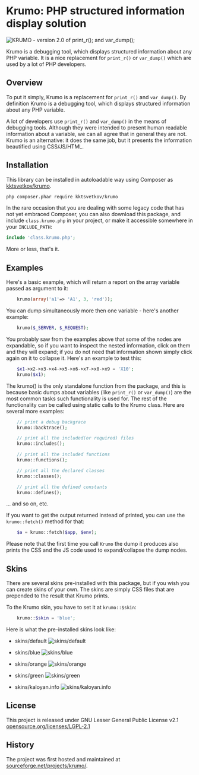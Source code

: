 # Krumo: PHP structured information display solution

![KRUMO - version 2.0 of print_r(); and var_dump();](http://krumo.kaloyan.info/images/logo.png)

Krumo is a debugging tool, which displays structured information about any PHP variable.
It is a nice replacement for `print_r()` or `var_dump()` which are used by a lot of PHP developers.

## Overview

To put it simply, Krumo is a replacement for `print_r()` and `var_dump()`. By definition Krumo
is a debugging tool, which displays structured information about any PHP variable.

A lot of developers use `print_r()` and `var_dump()` in the means of debugging
tools. Although they were intended to present human readable information about a
variable, we can all agree that in general they are not. Krumo is an
alternative: it does the same job, but it presents the information beautified
using CSS/JS/HTML.

## Installation

This library can be installed in autoloadable way using Composer as [kktsvetkov/krumo](https://packagist.org/packages/kktsvetkov/krumo).

```sh
php composer.phar require kktsvetkov/krumo
```

In the rare occasion that you are dealing with some legacy code that
has not yet embraced Composer, you can also download this package,
and include `class.krumo.php` in your project, or make it accessible
somewhere in your `INCLUDE_PATH`:

```php
include 'class.krumo.php';
```

More or less, that's it.

## Examples

Here's a basic example, which will return a report on the array variable passed
as argument to it:
```php
	krumo(array('a1'=> 'A1', 3, 'red'));
```

You can dump simultaneously more then one variable - here's another example:
```php
	krumo($_SERVER, $_REQUEST);
```
You probably saw from the examples above that some of the nodes are expandable,
so if you want to inspect the nested information, click on them and they will
expand; if you do not need that information shown simply click again on it to
collapse it. Here's an example to test this:
```php
	$x1->x2->x3->x4->x5->x6->x7->x8->x9 = 'X10';
	krumo($x1);
```
The krumo() is the only standalone function from the package, and this is
because basic dumps about variables (like `print_r()` or `var_dump()`) are the most
common tasks such functionality is used for. The rest of the functionality can
be called using static calls to the Krumo class. Here are several more examples:
```php
	// print a debug backgrace
 	krumo::backtrace();

	// print all the included(or required) files
	krumo::includes();

	// print all the included functions
	krumo::functions();

	// print all the declared classes
	krumo::classes();

	// print all the defined constants
	krumo::defines();
```
 ... and so on, etc.

If you want to get the output returned instead of printed, you can use
the `krumo::fetch()` method for that:
```php
	$a = krumo::fetch($app, $env);
```
Please note that the first time you call `Krumo` the dump it produces also
prints the CSS and the JS code used to expand/collapse the dump nodes.

## Skins

There are several skins pre-installed with this package, but if you wish you can
create skins of your own. The skins are simply CSS files that are prepended to
the result that Krumo prints.

To the Krumo skin, you have to set it at `krumo::$skin`:
```php
	krumo::$skin = 'blue';
```

Here is what the pre-installed skins look like:

  * skins/default
  ![skins/default](http://krumo.kaloyan.info/screenshots/krumo_default_theme.png)

  * skins/blue
  ![skins/blue](http://krumo.kaloyan.info/screenshots/krumo_blue_theme.png)

  * skins/orange
  ![skins/orange](http://krumo.kaloyan.info/screenshots/krumo_orange_theme.png)

  * skins/green
  ![skins/green](http://krumo.kaloyan.info/screenshots/krumo_green_theme.png)

  * skins/kaloyan.info
  ![skins/kaloyan.info](http://krumo.kaloyan.info/screenshots/krumo_schablon_com_theme.png)

## License

This project is released under GNU Lesser General Public License v2.1
[opensource.org/licenses/LGPL-2.1](https://opensource.org/licenses/LGPL-2.1)

## History

The project was first hosted and maintained at [sourceforge.net/projects/krumo/](https://sourceforge.net/projects/krumo/).
